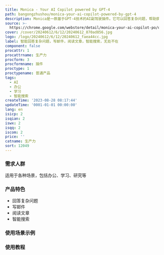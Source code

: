 ```yaml
---
title: Monica - Your AI Copilot powered by GPT-4
path: bangongzhushou/monica-your-ai-copilot-powered-by-gpt-4
description: Monica是一款基于GPT-4技术的AI副驾驶插件。它可以回答复杂问题，帮助撰写邮件，阅读文章，搜索信息等。Monica可在各个网站上使用。
source: >-
  https://chrome.google.com/webstore/detail/monica-your-ai-copilot-po/ofpnmcalabcbjgholdjcjblkibolbppb?hl=en-US
cover: /cover/20240612/6/12/20240612_870ad856.jpg
logo: /logo/20240612/6/12/20240612_faea44cc.jpg
label: 智能回答复杂问题，写邮件，阅读文章，智能搜索，无处不在
component: false
procattr: 1
procattrname: 生产力
procform: 3
procformname: 插件
proctype: 1
proctypename: 普通产品
tags:
  - AI
  - 办公
  - 学习
  - 智能搜索
createTime: '2023-08-28 08:17:44'
updateTime: '0001-01-01 00:00:00'
lang: en
isicp: 2
isqian: 2
iswx: 2
isqq: 2
iscom: 2
price: ''
catname: 生产力
sort: 12049
---
```




### 需求人群
适用于各种场景，包括办公、学习、研究等

### 产品特色
- 回答复杂问题
- 写邮件
- 阅读文章
- 智能搜索

### 使用场景示例


### 使用教程


  
